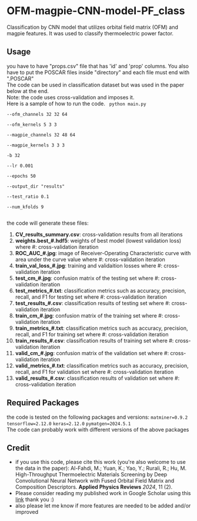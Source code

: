 # OFM-magpie-CNN-model-PF_class
Classification by CNN model that utilizes orbital field matrix (OFM) and magpie features. It was used to classify thermoelectric power factor.

## Usage
you have to have "props.csv" file that has 'id' and 'prop' columns. You also have to put the POSCAR files inside "directory" and each file must end with ".POSCAR"</br>
The code can be used in classification dataset but was used in the paper below at the end. </br>
Note: the code uses cross-validation and imposes it.</br>
Here is a sample of how to run the code.
<code>
python main.py \
  --ofm_channels 32 32 64 \
  --ofm_kernels 5 3 3 \
  --magpie_channels 32 48 64 \
  --magpie_kernels 3 3 3 \
  -b 32 \
  --lr 0.001 \
  --epochs 50 \
  --output_dir "results" \
  --test_ratio 0.1 \
  --num_kfolds 9 \
</code>

the code will generate these files:
1. **CV_results_summary.csv**: cross-validation results from all iterations</br>
2. **weights.best_#.hdf5**: weights of best model (lowest validation loss) where #: cross-validation iteration</br>
3. **ROC_AUC_#.jpg**: image of Receiver-Operating Characteristic curve with area under the curve value where #: cross-validation iteration</br>
4. **train_val_loss_#.jpg**: training and validaition losses where #: cross-validation iteration</br>
5. **test_cm_#.jpg**: confusion matrix of the testing set where #: cross-validation iteration</br>
6. **test_metrics_#.txt**: classification metrics such as accuracy, precision, recall, and F1 for testing set where #: cross-validation iteration</br>
7. **test_results_#.csv**: classification results of testing set where #: cross-validation iteration</br>
8. **train_cm_#.jpg**: confusion matrix of the training set where #: cross-validation iteration</br>
9. **train_metrics_#.txt**: classification metrics such as accuracy, precision, recall, and F1 for training set where #: cross-validation iteration</br>
10. **train_results_#.csv**: classification results of training set where #: cross-validation iteration</br>
11. **valid_cm_#.jpg**: confusion matrix of the validation set where #: cross-validation iteration</br>
12. **valid_metrics_#.txt**: classification metrics such as accuracy, precision, recall, and F1 for validation set where #: cross-validation iteration</br>
13. **valid_results_#.csv**: classification results of validation set where #: cross-validation iteration</br>

## Required Packages
the code is tested on the following packages and versions:
<code>matminer=0.9.2</code>
<code>tensorflow=2.12.0</code>
<code>keras=2.12.0</code>
<code>pymatgen=2024.5.1</code>
</br>The code can probably work with different versions of the above packages

## Credit
* if you use this code, please cite this work (you're also welcome to use the data in the paper): Al-Fahdi, M.; Yuan, K.; Yao, Y.; Rurali, R.; Hu, M. High-Throughput Thermoelectric Materials Screening by Deep Convolutional Neural Network with Fused Orbital Field Matrix and Composition Descriptors. **Applied Physics Reviews** _2024_, 11 (2).
* Please consider reading my published work in Google Scholar using this [link](https://scholar.google.com/citations?user=5tkWy4AAAAAJ&hl=en&oi=ao) thank you :)
* also please let me know if more features are needed to be added and/or improved 



